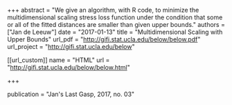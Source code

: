 +++
abstract = "We give an algorithm, with R code, to minimize the multidimensional scaling stress loss function under the condition that some or all of the fitted distances are smaller than given upper bounds."
authors = ["Jan de Leeuw"]
date = "2017-01-13"
title = "Multidimensional Scaling with Upper Bounds"
url_pdf = "http://gifi.stat.ucla.edu/below/below.pdf"
url_project = "http://gifi.stat.ucla.edu/below"


[[url_custom]]
name = "HTML"
url = "http://gifi.stat.ucla.edu/below/below.html"

+++

publication = "Jan's Last Gasp, 2017, no. 03"

